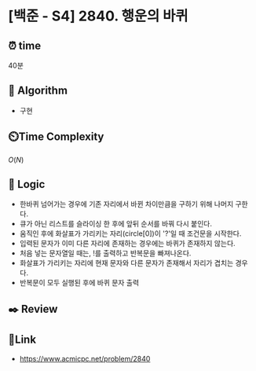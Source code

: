 # [백준 - S4] 2840. 행운의 바퀴
 
## ⏰  **time**
40분

## :pushpin: **Algorithm**
- 구현

## ⏲️**Time Complexity**
$O(N)$

## :round_pushpin: **Logic**
- 한바퀴 넘어가는 경우에 기존 자리에서 바뀐 차이만큼을 구하기 위해 나머지 구한다.
- 큐가 아닌 리스트를 슬라이싱 한 후에 앞뒤 순서를 바꿔 다시 붙인다.
- 움직인 후에 화살표가 가리키는 자리(circle[0])이 '?'일 때 조건문을 시작한다.
- 입력된 문자가 이미 다른 자리에 존재하는 경우에는 바퀴가 존재하지 않는다.
- 처음 넣는 문자열일 때는, !를 출력하고 반복문을 빠져나온다.
- 화살표가 가리키는 자리에 현재 문자와 다른 문자가 존재해서 자리가 겹치는 경우다.
- 반복문이 모두 실행된 후에 바퀴 문자 출력

## :black_nib: **Review**

## 📡**Link**
- https://www.acmicpc.net/problem/2840